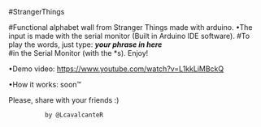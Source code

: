 #StrangerThings

#Functional alphabet wall from Stranger Things made with arduino.
•The input is made with the serial monitor (Built in Arduino IDE software).
#To play the words, just type:
      ***your phrase in here***      
#in the Serial Monitor (with the *s). Enjoy!

•Demo video: https://www.youtube.com/watch?v=L1kkLiMBckQ 




•How it works: soon™


Please, share with your friends :)

              by @LcavalcanteR
